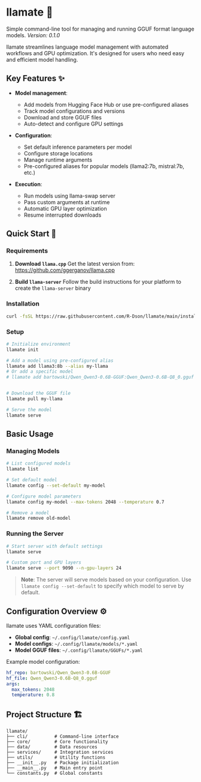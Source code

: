 # llamate 🌟

Simple command-line tool for managing and running GGUF format language models.
*Version: 0.1.0*

llamate streamlines language model management with automated workflows and GPU optimization. It's designed for users who need easy and efficient model handling.

## Key Features ✨
- **Model management**:
  - Add models from Hugging Face Hub or use pre-configured aliases
  - Track model configurations and versions
  - Download and store GGUF files
  - Auto-detect and configure GPU settings

- **Configuration**:
  - Set default inference parameters per model
  - Configure storage locations
  - Manage runtime arguments
  - Pre-configured aliases for popular models (llama2:7b, mistral:7b, etc.)

- **Execution**:
  - Run models using llama-swap server
  - Pass custom arguments at runtime
  - Automatic GPU layer optimization
  - Resume interrupted downloads


## Quick Start 🚀

### Requirements
1. **Download `llama.cpp`**
   Get the latest version from:
   https://github.com/ggerganov/llama.cpp

2. **Build `llama-server`**
   Follow the build instructions for your platform to create the `llama-server` binary

### Installation

```bash
curl -fsSL https://raw.githubusercontent.com/R-Dson/llamate/main/install.sh | bash
```

### Setup
```bash
# Initialize environment
llamate init

# Add a model using pre-configured alias
llamate add llama3:8b --alias my-llama
# Or add a specific model
# llamate add bartowski/Qwen_Qwen3-0.6B-GGUF:Qwen_Qwen3-0.6B-Q8_0.gguf --alias my-model


# Download the GGUF file
llamate pull my-llama

# Serve the model
llamate serve
```

## Basic Usage
### Managing Models
```bash
# List configured models
llamate list

# Set default model
llamate config --set-default my-model

# Configure model parameters
llamate config my-model --max-tokens 2048 --temperature 0.7

# Remove a model
llamate remove old-model
```

### Running the Server
```bash
# Start server with default settings
llamate serve

# Custom port and GPU layers
llamate serve --port 9090 --n-gpu-layers 24
```

> **Note**: The server will serve models based on your configuration. Use `llamate config --set-default` to specify which model to serve by default.

## Configuration Overview ⚙️
llamate uses YAML configuration files:
- **Global config**: `~/.config/llamate/config.yaml`
- **Model configs**: `~/.config/llamate/models/*.yaml`
- **Model GGUF files**: `~/.config/llamate/GGUFs/*.yaml`

Example model configuration:
```yaml
hf_repo: bartowski/Qwen_Qwen3-0.6B-GGUF
hf_file: Qwen_Qwen3-0.6B-Q8_0.gguf
args:
  max_tokens: 2048
  temperature: 0.8
```

## Project Structure 🏗️
```
llamate/
├── cli/          # Command-line interface
├── core/         # Core functionality
├── data/         # Data resources
├── services/     # Integration services
├── utils/        # Utility functions
├── __init__.py   # Package initialization
├── __main__.py   # Main entry point
└── constants.py  # Global constants
```


